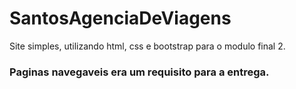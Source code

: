 # SantosAgenciaDeViagens
Site simples, utilizando html, css e bootstrap para o modulo final 2.

### Paginas navegaveis era um requisito para a entrega.
